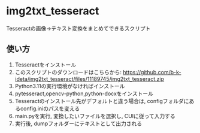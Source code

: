 # img2txt_tesseract
Tesseractの画像→テキスト変換をまとめてできるスクリプト
## 使い方
1. Tesseractをインストール
2. このスクリプトのダウンロードはこちらから: https://github.com/b-k-ideta/img2txt_tesseract/files/11189745/img2txt_tesseract.zip
3. Python3.11の実行環境がなければインストール
4. pytesseract,opencv-python,python-docxをインストール
5. Tesseractのインストール先がデフォルトと違う場合は, configフォルダにあるconfig.iniのパスを変える
6. main.pyを実行, 変換したいファイルを選択し, CUIに従って入力する
7. 実行後, dumpフォルダーにテキストとして出力される
